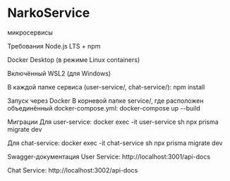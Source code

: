 # NarkoService
микросервисы

Требования
Node.js LTS + npm

Docker Desktop (в режиме Linux containers)

Включённый WSL2 (для Windows)


В каждой папке сервиса (user-service/, chat-service/):
npm install


Запуск через Docker
В корневой папке service/, где расположен объединённый docker-compose.yml:
docker-compose up --build

Миграции
Для user-service:
docker exec -it user-service sh
npx prisma migrate dev

Для chat-service:
docker exec -it chat-service sh
npx prisma migrate dev

Swagger-документация
User Service: http://localhost:3001/api-docs

Chat Service: http://localhost:3002/api-docs

